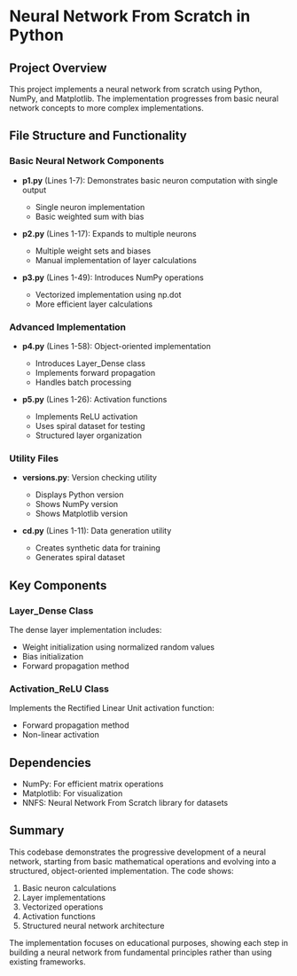 # Neural Network From Scratch in Python
## Project Overview
This project implements a neural network from scratch using Python, NumPy, and Matplotlib. The implementation progresses from basic neural network concepts to more complex implementations.

## File Structure and Functionality

### Basic Neural Network Components
- **p1.py** (Lines 1-7): Demonstrates basic neuron computation with single output
  - Single neuron implementation
  - Basic weighted sum with bias

- **p2.py** (Lines 1-17): Expands to multiple neurons
  - Multiple weight sets and biases
  - Manual implementation of layer calculations

- **p3.py** (Lines 1-49): Introduces NumPy operations
  - Vectorized implementation using np.dot
  - More efficient layer calculations

### Advanced Implementation
- **p4.py** (Lines 1-58): Object-oriented implementation
  - Introduces Layer_Dense class
  - Implements forward propagation
  - Handles batch processing

- **p5.py** (Lines 1-26): Activation functions
  - Implements ReLU activation
  - Uses spiral dataset for testing
  - Structured layer organization

### Utility Files
- **versions.py**: Version checking utility
  - Displays Python version
  - Shows NumPy version
  - Shows Matplotlib version

- **cd.py** (Lines 1-11): Data generation utility
  - Creates synthetic data for training
  - Generates spiral dataset

## Key Components

### Layer_Dense Class
The dense layer implementation includes:
- Weight initialization using normalized random values
- Bias initialization
- Forward propagation method

### Activation_ReLU Class
Implements the Rectified Linear Unit activation function:
- Forward propagation method
- Non-linear activation

## Dependencies
- NumPy: For efficient matrix operations
- Matplotlib: For visualization
- NNFS: Neural Network From Scratch library for datasets

## Summary
This codebase demonstrates the progressive development of a neural network, starting from basic mathematical operations and evolving into a structured, object-oriented implementation. The code shows:

1. Basic neuron calculations
2. Layer implementations
3. Vectorized operations
4. Activation functions
5. Structured neural network architecture

The implementation focuses on educational purposes, showing each step in building a neural network from fundamental principles rather than using existing frameworks. 
